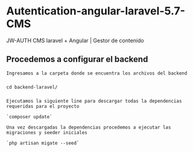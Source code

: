 # Autentication-angular-laravel-5.7-CMS
JW-AUTH CMS laravel + Angular | Gestor de contenido


## Procedemos a configurar el backend

    Ingresamos a la carpeta donde se encuentra los archivos del backend
###
    cd backend-laravel/
###
    Ejecutamos la siguiente line para descargar todas la dependencias requeridas para el proyecto

    `composer update`

    Una vez descargadas la dependencias procedemos a ejecutar las migraciones y seeder iniciales

    `php artisan migate --seed`

    


   
